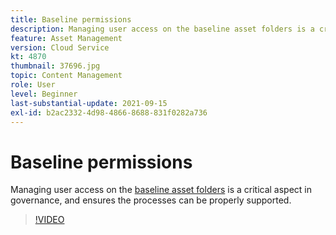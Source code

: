 ```yaml
---
title: Baseline permissions
description: Managing user access on the baseline asset folders is a critical aspect in governance, and ensures the processes can be properly supported.
feature: Asset Management
version: Cloud Service
kt: 4870
thumbnail: 37696.jpg
topic: Content Management
role: User
level: Beginner
last-substantial-update: 2021-09-15
exl-id: b2ac2332-4d98-4866-8688-831f0282a736
---
```

# Baseline permissions

Managing user access on the [baseline asset folders](./baseline-folders.md) is a critical aspect in governance, and ensures the processes can be properly supported.

>[!VIDEO](https://video.tv.adobe.com/v/37696?quality=12&learn=on)
